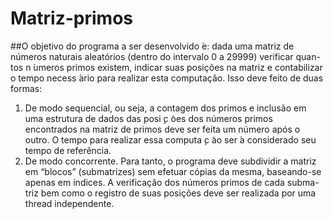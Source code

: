 # Matriz-primos


##O objetivo do programa a ser desenvolvido  ́e: dada uma matriz de
números naturais aleatórios (dentro do intervalo 0 a 29999) verificar quan-
tos n ́umeros primos existem, indicar suas posições na matriz e contabilizar
o tempo necess ́ario para realizar esta computação. Isso deve feito de duas
formas:
1. De modo sequencial, ou seja, a contagem dos primos e inclusão em uma
estrutura de dados das posi ̧c ̃oes dos números primos encontrados na
matriz de primos deve ser feita um número após o outro. O tempo para
realizar essa computa ̧c ̃ao ser ́a considerado seu tempo de referência.
2. De modo concorrente. Para tanto, o programa deve subdividir a matriz
em “blocos” (submatrizes) sem efetuar cópias da mesma, baseando-se
apenas em  ́ındices. A verificação dos números primos de cada subma-
triz bem como o registro de suas posições deve ser realizada por uma
thread independente.
